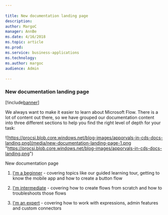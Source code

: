 ```yaml
---

title: New documentation landing page
description: 
author: MargoC
manager: AnnBe
ms.date: 4/16/2018
ms.topic: article
ms.prod: 
ms.service: business-applications
ms.technology: 
ms.author: margoc
audience: Admin

---
```

### New documentation landing page

[!include[banner](../../includes/banner.md)]




We always want to make it easier to learn about Microsoft Flow. There is a lot
of content out there, so we have grouped our documentation content into three
different sections to help you find the right level of depth for your task:

![https://procsi.blob.core.windows.net/blog-images/apporvals-in-cds-docs-landing.png](media/new-documentation-landing-page-1.png "https://procsi.blob.core.windows.net/blog-images/apporvals-in-cds-docs-landing.png")
<!-- Picture 13 -->


New documentation page

1.  [I'm a beginner](https://docs.microsoft.com/en-us/flow/#pivot=start) -
    covering topics like our guided learning tour, getting to know the mobile
    app and how to create a button flow

2.  [I'm
    intermediate](https://docs.microsoft.com/en-us/flow/#pivot=intermediate) -
    covering how to create flows from scratch and how to troubleshoots those
    flows

3.  [I'm an expert](https://docs.microsoft.com/en-us/flow/#pivot=expert) -
    covering how to work with expressions, admin features and custom connectors
